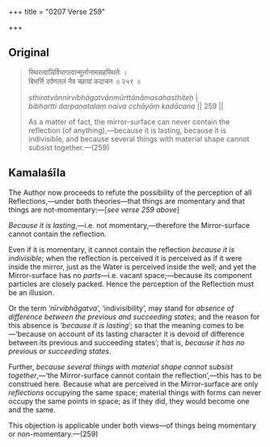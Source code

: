 +++
title = "0207 Verse 259"

+++
## Original 
>
> स्थिरत्वान्निर्विभागत्वान्मूर्त्तानामसहस्थितेः ।  
> बिभर्त्ति दर्पणतलं नैव च्छायां कदाचन ॥ २५९ ॥ 
>
> *sthiratvānnirvibhāgatvānmūrttānāmasahasthiteḥ* \|  
> *bibhartti darpaṇatalaṃ naiva cchāyāṃ kadācana* \|\| 259 \|\| 
>
> As a matter of fact, the mirror-surface can never contain the reflection (of anything),—because it is lasting, because it is indivisible, and because several things with material shape cannot subsist together.—(259)



## Kamalaśīla

The Author now proceeds to refute the possibility of the perception of all Reflections,—under both theories—that things are momentary and that things are not-momentary:—[*see verse 259 above*]

*Because it is lasting*,—i.e. not momentary,—therefore the Mirror-surface cannot contain the reflection.

Even if it is momentary, it cannot contain the reflection *because it is indivisible*; when the reflection is perceived it is perceived as if it were inside the mirror, just as the Water is perceived inside the well; and yet the Mirror-surface has no *parts*—i.e. vacant space;—because its component particles are closely packed. Hence the perception of the Reflection must be an illusion.

Or the term ‘*nīrvibhāgatva*’, ‘indivisibility’, may stand for *absence of difference between the previous and succeeding states*; and the reason for this absence is ‘*because it is lasting*’; so that the meaning comes to be—‘because on account of its lasting character it is devoid of difference between its previous and succeeding states’; that is, *because it has no previous or succeeding states*.

Further, *because several things with material shape cannot subsist together*,—‘the Mirror-surface cannot contain the reflection’,—this has to be construed here. Because what are perceived in the Mirror-surface are only *reflections* occupying the same space; material things with forms can never occupy the same points in space; as if they did, they would become one and the same.

This objection is applicable under both views—of things being momentary or non-momentary.—(259)


